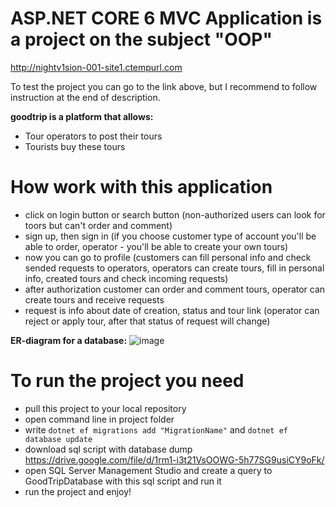 # ASP.NET CORE 6 MVC Application is a project on the subject "OOP" 
http://nightv1sion-001-site1.ctempurl.com

To test the project you can go to the link above, but I recommend to follow instruction at the end of description.


**goodtrip is a platform that allows:**
- Tour operators to post their tours
- Tourists buy these tours

# How work with this application
- click on login button or search button (non-authorized users can look for toors but can't order and comment)
- sign up, then sign in (if you choose customer type of account you'll be able to order, operator - you'll be able to create your own tours)
- now you can go to profile (customers can fill personal info and check sended requests to operators, operators can create tours, fill in personal info, created tours and check incoming requests)
- after authorization customer can order and comment tours, operator can create tours and receive requests
- request is info about date of creation, status and tour link (operator can reject or apply tour, after that status of request will change)

**ER-diagram for a database:**
![image](https://user-images.githubusercontent.com/92179208/169150496-79128102-82ed-413a-8c58-7836f40f946f.png)

# To run the project you need
- pull this project to your local repository
- open command line in project folder
- write `dotnet ef migrations add "MigrationName"` and `dotnet ef database update`
- download sql script with database dump https://drive.google.com/file/d/1rm1-i3t21VsOOWG-5h77SG9usiCY9oFk/
- open SQL Server Management Studio and create a query to GoodTripDatabase with this sql script and run it
- run the project and enjoy!
